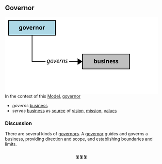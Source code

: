 ## Governor

<img src="https://github.com/nikboyd/Syntopica/raw/master/sample-domain/governor.svg" align="right"/>

In the context of this [Model](model.md), [governor](https://github.com/nikboyd/Syntopica/blob/master/sample-domain/governor.md)

* <i>governs</i> [business](https://github.com/nikboyd/Syntopica/blob/master/sample-domain/business.md)
* <i>serves</i> [business](https://github.com/nikboyd/Syntopica/blob/master/sample-domain/business.md) as [source](https://github.com/nikboyd/Syntopica/blob/master/sample-domain/source.md) of [vision](https://github.com/nikboyd/Syntopica/blob/master/sample-domain/vision.md), [mission](https://github.com/nikboyd/Syntopica/blob/master/sample-domain/mission.md), [values](https://github.com/nikboyd/Syntopica/blob/master/sample-domain/value.md)

### Discussion

There are several kinds of [governors](https://github.com/nikboyd/Syntopica/blob/master/sample-domain/governor.md). A [governor](https://github.com/nikboyd/Syntopica/blob/master/sample-domain/governor.md) guides and governs a [business](https://github.com/nikboyd/Syntopica/blob/master/sample-domain/business.md), providing direction and scope,
and establishing boundaries and limits.


<h3 align="center"><b>&sect; &sect; &sect;</b></h3>
